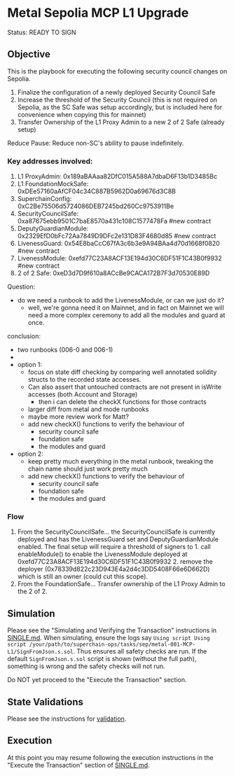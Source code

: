 # Metal Sepolia MCP L1 Upgrade

Status: READY TO SIGN

## Objective

This is the playbook for executing the following security council changes on Sepolia.

1. Finalize the configuration of a newly deployed Security Council Safe
1. Increase the threshold of the Security Council (this is not required on Sepolia, as the SC Safe was setup accordingly, but is included here for convenience when copying this for mainnet)
1. Transfer Ownership of the L1 Proxy Admin to a new 2 of 2 Safe (already setup)

Reduce Pause: Reduce non-SC's ability to pause indefinitely.

### Key addresses involved:

1. L1 ProxyAdmin: 0x189aBAAaa82DfC015A588A7dbaD6F13b1D3485Bc
2. L1 FoundationMockSafe: 0xDEe57160aAfCF04c34C887B5962D0a69676d3C8B
3. SuperchainConfig: 0xC2Be75506d5724086DEB7245bd260Cc9753911Be
4. SecurityCouncilSafe: 0xa87675ebb9501C7baE8570a431c108C1577478Fa #new contract
5. DeputyGuardianModule: 0x2329EfD0bFc72Aa7849D9DFc2e131D83F4680d85 #new contract
6. LivenessGuard: 0x54E8baCcC67fA3c6b3e9A94BAa4d70d1668f0820 #new contract
7. LivenessModule: 0xefd77C23A8ACF13E194d30C6DF51F1C43B0f9932 #new contract
8. 2 of 2 Safe: 0xeD3d7D9f610a8ACcBe9CACA172B7F3d70530E89D

Question:
- do we need a runbook to add the LivenessModule, or can we just do it?
  - well, we're gonna need it on Mainnet, and in fact on Mainnet we will need a more complex ceremony
    to add all the modules and guard at once.

conclusion:
- two runbooks (006-0 and 006-1)
-
- option 1:
  - focus on state diff checking by comparing well annotated solidity structs to the recorded state accesses.
  - Can also assert that untouched contracts are not present in isWrite accesses (both Account and Storage)
    - then i can delete the checkX functions for those contracts
  - larger diff from metal and mode runbooks
  - maybe more review work for Matt?
  - add new checkX() functions to verify the behaviour of
    - security council safe
    - foundation safe
    - the modules and guard
- option 2:
  - keep pretty much everything in the metal runbook, tweaking the chain name should just work pretty much
  - add new checkX() functions to verify the behaviour of
    - security council safe
    - foundation safe
    - the modules and guard

### Flow

1. From the SecurityCouncilSafe...
  the SecurityCouncilSafe is currently deployed and has the LivenessGuard set and DeputyGuardianModule enabled.
  The final setup will require a threshold of signers to
       1. call enableModule() to enable the LivenessModule deployed at 0xefd77C23A8ACF13E194d30C6DF51F1C43B0f9932
       2. remove the deployer (0x78339d822c23D943E4a2d4c3DD5408F66e6D662D) which is still an owner (could cut this scope).
1. From the FoundationSafe...
   Transfer ownership of the L1 Proxy Admin to the 2 of 2.

## Simulation

Please see the "Simulating and Verifying the Transaction" instructions in [SINGLE.md](../../../SINGLE.md).
When simulating, ensure the logs say `Using script Using script /your/path/to/superchain-ops/tasks/sep/metal-001-MCP-L1/SignFromJson.s.sol`.
Thus ensures all safety checks are run. If the default `SignFromJson.s.sol` script is shown
(without the full path), something is wrong and the safety checks will not run.

Do NOT yet proceed to the "Execute the Transaction" section.

## State Validations

Please see the instructions for [validation](./VALIDATION.md).

## Execution

At this point you may resume following the execution instructions in the "Execute the Transaction" section of [SINGLE.md](../../../SINGLE.md).
